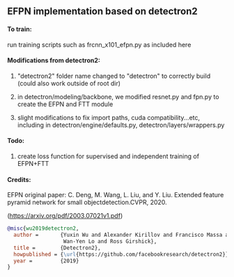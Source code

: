 ## EFPN implementation based on detectron2

#### To train:

run training scripts such as frcnn_x101_efpn.py as included here


#### Modifications from detectron2:

1. "detectron2" folder name changed to "detectron" to correctly build (could also work outside of root dir)

2. in detectron/modeling/backbone, we modified resnet.py and fpn.py to create the EFPN and FTT module

3. slight modifications to fix import paths, cuda compatibility...etc, including in detectron/engine/defaults.py, detectron/layers/wrappers.py


#### Todo:
1. create loss function for supervised and independent training of EFPN+FTT 


#### Credits:

EFPN original paper: C. Deng, M. Wang, L. Liu, and Y. Liu.  Extended feature pyramid network for small objectdetection.CVPR, 2020.

(https://arxiv.org/pdf/2003.07021v1.pdf)


```BibTeX
@misc{wu2019detectron2,
  author =       {Yuxin Wu and Alexander Kirillov and Francisco Massa and
                  Wan-Yen Lo and Ross Girshick},
  title =        {Detectron2},
  howpublished = {\url{https://github.com/facebookresearch/detectron2}},
  year =         {2019}
}
```

